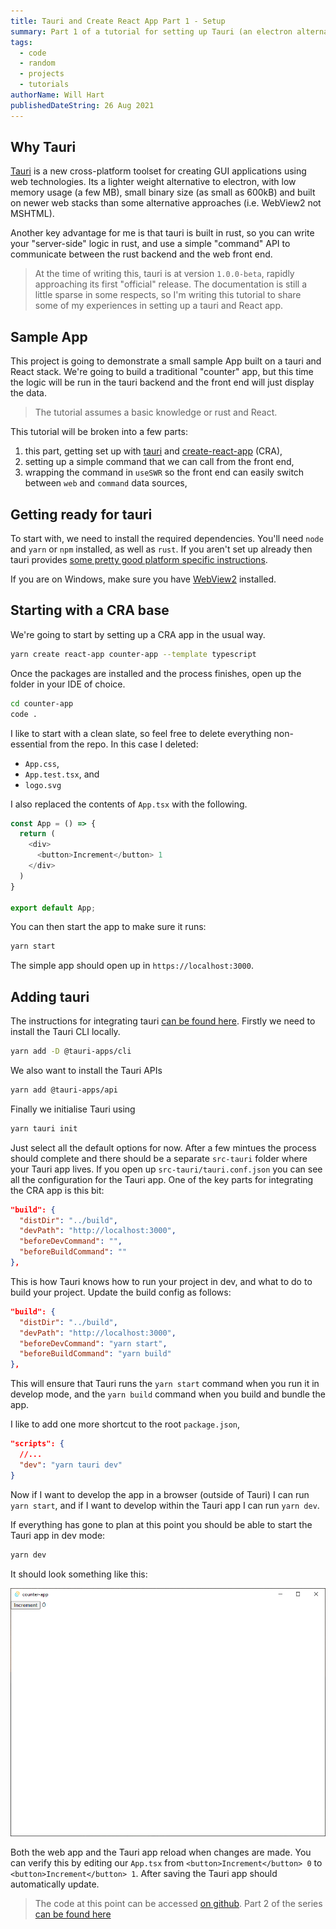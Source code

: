 ```yaml
---
title: Tauri and Create React App Part 1 - Setup
summary: Part 1 of a tutorial for setting up Tauri (an electron alternative) and Create React App. Here we set up tauri and CRA ready for dev.
tags:
  - code
  - random
  - projects
  - tutorials
authorName: Will Hart
publishedDateString: 26 Aug 2021
---
```


## Why Tauri

[Tauri](https://tauri.studio) is a new cross-platform toolset for creating GUI applications using web technologies. Its a lighter weight alternative to electron, with low memory usage (a few MB), small binary size (as small as 600kB) and built on newer web stacks than some alternative approaches (i.e. WebView2 not MSHTML).

Another key advantage for me is that tauri is built in rust, so you can write your "server-side" logic in rust, and use a simple "command" API to communicate between the rust backend and the web front end.

> At the time of writing this, tauri is at version `1.0.0-beta`, rapidly approaching its first "official" release. The documentation is still a little sparse in some respects, so I'm writing this tutorial to share some of my experiences in setting up a tauri and React app.

## Sample App

This project is going to demonstrate a small sample App built on a tauri and React stack. We're going to build a traditional "counter" app, but this time the logic will be run in the tauri backend and the front end will just display the data.

> The tutorial assumes a basic knowledge or rust and React.

This tutorial will be broken into a few parts:

1) this part, getting set up with [tauri](https://tauri.studio/) and [create-react-app](https://create-react-app.dev/) (CRA),
2) setting up a simple command that we can call from the front end,
3) wrapping the command in `useSWR` so the front end can easily switch between `web` and `command` data sources,

## Getting ready for tauri

To start with, we need to install the required dependencies. You'll need `node` and `yarn` or `npm` installed, as well as `rust`. If you aren't set up already then tauri provides [some pretty good platform specific instructions](https://tauri.studio/en/docs/getting-started/setup-linux).

If you are on Windows, make sure you have [WebView2](https://tauri.studio/en/docs/getting-started/setup-windows#4-install-webview2) installed.

## Starting with a CRA base

We're going to start by setting up a CRA app in the usual way.

```bash
yarn create react-app counter-app --template typescript
```

Once the packages are installed and the process finishes, open up the folder in your IDE of choice.

```bash
cd counter-app
code .
```

I like to start with a clean slate, so feel free to delete everything non-essential from the repo. In this case I deleted:

- `App.css`,
- `App.test.tsx`, and
- `logo.svg`

I also replaced the contents of `App.tsx` with the following.

```typescript
const App = () => {
  return (
    <div>
      <button>Increment</button> 1
    </div>
  )
}

export default App;
```

You can then start the app to make sure it runs:

```bash
yarn start
```

The simple app should open up in `https://localhost:3000`.

## Adding tauri

The instructions for integrating tauri [can be found here](https://tauri.studio/en/docs/usage/development/integration). Firstly we need to install the Tauri CLI locally.

```bash
yarn add -D @tauri-apps/cli
```

We also want to install the Tauri APIs

```bash
yarn add @tauri-apps/api
```

Finally we initialise Tauri using

```bash
yarn tauri init
```

Just select all the default options for now. After a few mintues the process should complete and there should be a separate `src-tauri` folder where your Tauri app lives. If you open up `src-tauri/tauri.conf.json` you can see all the configuration for the Tauri app. One of the key parts for integrating the CRA app is this bit:

```json
"build": {
  "distDir": "../build",
  "devPath": "http://localhost:3000",
  "beforeDevCommand": "",
  "beforeBuildCommand": ""
},
```

This is how Tauri knows how to run your project in dev, and what to do to build your project. Update the build config as follows:

```json
"build": {
  "distDir": "../build",
  "devPath": "http://localhost:3000",
  "beforeDevCommand": "yarn start",
  "beforeBuildCommand": "yarn build"
},
```

This will ensure that Tauri runs the `yarn start` command when you run it in develop mode, and the `yarn build` command when you build and bundle the app.

I like to add one more shortcut to the root `package.json`,

```json
"scripts": {
  //...
  "dev": "yarn tauri dev"
}
```

Now if I want to develop the app in a browser (outside of Tauri) I can run `yarn start`, and if I want to develop within the Tauri app I can run `yarn dev`.

If everything has gone to plan at this point you should be able to start the Tauri app in dev mode:

```bash
yarn dev
```

It should look something like this:

![The basic Tauri app window](images/tauri-step1.png)

Both the web app and the Tauri app reload when changes are made. You can verify this by editing our `App.tsx` from `<button>Increment</button> 0` to `<button>Increment</button> 1`. After saving the Tauri app should automatically update.

> The code at this point can be accessed [on github](https://github.com/will-hart/tauri-cra-tutorial/tree/283a4196665c9c014046206fc832c7efb7e31357). Part 2 of the series [can be found here](/20210828_tauri_create_react_app_tutorial_part2)
